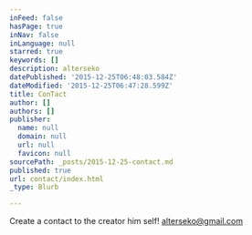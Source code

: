 ```yaml
---
inFeed: false
hasPage: true
inNav: false
inLanguage: null
starred: true
keywords: []
description: alterseko
datePublished: '2015-12-25T06:48:03.584Z'
dateModified: '2015-12-25T06:47:28.599Z'
title: ConTact
author: []
authors: []
publisher:
  name: null
  domain: null
  url: null
  favicon: null
sourcePath: _posts/2015-12-25-contact.md
published: true
url: contact/index.html
_type: Blurb

---
```

Create a contact to the creator him self! alterseko@gmail.com